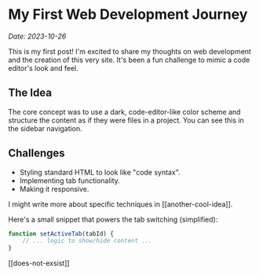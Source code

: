 # My First Web Development Journey

*Date: 2023-10-26*

This is my first post! I'm excited to share my thoughts on web development and the creation of this very site. It's been a fun challenge to mimic a code editor's look and feel.

## The Idea

The core concept was to use a dark, code-editor-like color scheme and structure the content as if they were files in a project. You can see this in the sidebar navigation.

## Challenges

- Styling standard HTML to look like "code syntax".
- Implementing tab functionality.
- Making it responsive.

I might write more about specific techniques in [[another-cool-idea]].

Here's a small snippet that powers the tab switching (simplified):

```javascript
function setActiveTab(tabId) {
    // ... logic to show/hide content ...
}
```

[[does-not-exsist]]
